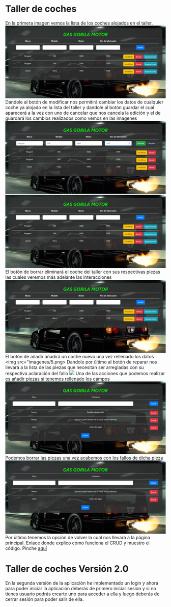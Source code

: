# Taller de coches
En la primera imagen vemos la lista de los coches alojados en el taller.
<img src="imagenes/1.png">
Dandole al botón de modificar nos permitirá cambiar los datos de cualquier coche ya alojado en la lista del taller y dandole al botón guardar el cual aparecerá a la vez con uno de cancelar que nos cancela la edición y el de guardará los cambios realizados como vemos en las imagenes
<img src="imagenes/2.png">
<img src="imagenes/3.png">
El botón de borrar eliminará el coche del taller con sus respectivas piezas las cuales veremos más adelante las interacciones
<img src="imagenes/4.png">
El botón de añadir añadirá un coche nuevo una vez rellenado los datos
<img src="imagenes/5.png>
Dandole por último al botón de reparar nos llevará a la lista de las piezas que necesitan ser arregladas con su respectiva aclaración del fallo
<img src="imagenes/6.png">
Una de las acciones que podemos realizar es añadir piezas si tenemos rellenado los campos
<img src="imagenes/7.png">
Podemos borrar las piezas una vez acabemos con los fallos de dicha pieza
<img src="imagenes/8.png">
Por último tenemos la opción de volver la cual nos llevará a la página principal.
Enlace donde explico como funciona el CRUD y muestro el código. Pinche <a href="https://youtu.be/vCOylwpG5wo">aquí</a>
# Taller de coches Versión 2.0
En la segunda versión de la aplicación he implementado un login y ahora para poder iniciar la aplicación deberás de primero iniciar sesión y si no tienes usuario podrás crearte uno para acceder a ella y luego deberás de cerrar sesión para poder salir de ella.                                                                                                             
